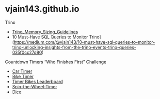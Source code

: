 # vjain143.github.io

Trino
- [Trino_Memory_Sizing_Guidelines](Trino_Memory_Sizing_Guidelines.html)
- 10 Must-Have SQL Queries to Monitor Trino](https://medium.com/@vjain143/10-must-have-sql-queries-to-monitor-trino-unlocking-insights-from-the-trino-events-trino-queries-035f0cc27d80)

Countdown Timers “Who Finishes First” Challenge
- [Car Timer](Timer_Cars.html)
- [Bike Timer](Timer_Bikes.html)
- [Timer Bikes Leaderboard](Timer_Bikes_Leaderboard.html)
- [Spin-the-Wheel-Timer](Spin-the-Wheel-Timer.html)
- [Dice](Dice.html)
